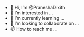 - 👋 Hi, I’m @PraneshaDixith
- 👀 I’m interested in ...
- 🌱 I’m currently learning ...
- 💞️ I’m looking to collaborate on ...
- 📫 How to reach me ...

<!---
praneshadixith/pranesahdixith is a ✨ special ✨ repository because its `README.md` (this file) appears on your GitHub profile.
You can click the Preview link to take a look at your changes.
--->

